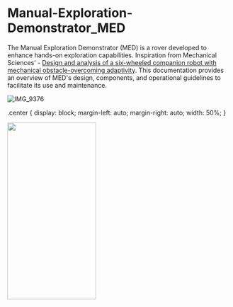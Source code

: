 # Manual-Exploration-Demonstrator_MED
The Manual Exploration Demonstrator (MED) is a rover developed to enhance hands-on exploration capabilities. Inspiration from Mechanical Sciences’ - [Design and analysis of a six-wheeled companion robot with mechanical obstacle-overcoming adaptivity](https://ms.copernicus.org/articles/12/1115/2021/). This documentation provides an overview of MED's design, components, and operational guidelines to facilitate its use and maintenance.

![IMG_9376](https://github.com/user-attachments/assets/8327a3b1-5155-4a9e-af3e-ed5bbbbabbe0)

.center {
  display: block;
  margin-left: auto;
  margin-right: auto;
  width: 50%;
}

<img src="https://github.com/user-attachments/assets/8327a3b1-5155-4a9e-af3e-ed5bbbbabbe0" width="200" height="400" margine-left=auto />
